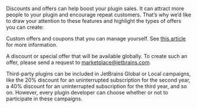 [//]: # (title: Discounts and Offers)

Discounts and offers can help boost your plugin sales. It can attract more people to your plugin and encourage repeat customers. That’s why we’d like to draw your attention to these features and highlight the types of offers you can create:

<chapter title="Special offers"
id="special-offers"
initial-collapse-state="collapsed"
hide-from-structure="true"
level="3">
    <procedure>
        <p>Custom offers and coupons that you can manage yourself. See <a href="coupon-offers.md">this article</a> for more information.</p>
    </procedure> 
</chapter>

<chapter title="Global offers"
id="global-offers"
initial-collapse-state="collapsed"
hide-from-structure="true"
level="3">
     <procedure>
         <p>A discount or special offer that will be available globally. To create such an offer, please send a request to <a href="mailto:marketplace@jetbrains.com">marketplace@jetbrains.com</a>.</p>
     </procedure>
</chapter>

Third-party plugins can be included in JetBrains Global or Local campaigns, like the 20% discount for an uninterrupted subscription for the second year, a 40% discount for an uninterrupted subscription for the third year, and so on. However, every plugin developer can choose whether or not to participate in these campaigns.



